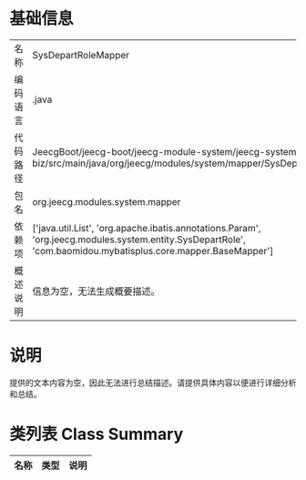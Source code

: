 # 基础信息

|      |      |
|------|------|
| 名称 | SysDepartRoleMapper |
| 编码语言 | .java |
| 代码路径 | JeecgBoot/jeecg-boot/jeecg-module-system/jeecg-system-biz/src/main/java/org/jeecg/modules/system/mapper/SysDepartRoleMapper.java |
| 包名 | org.jeecg.modules.system.mapper |
| 依赖项 | ['java.util.List', 'org.apache.ibatis.annotations.Param', 'org.jeecg.modules.system.entity.SysDepartRole', 'com.baomidou.mybatisplus.core.mapper.BaseMapper'] |
| 概述说明 | 信息为空，无法生成概要描述。 |

# 说明

提供的文本内容为空，因此无法进行总结描述。请提供具体内容以便进行详细分析和总结。

# 类列表 Class Summary

| 名称   | 类型  | 说明 |
|-------|------|-------------|




